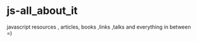 # js-all_about_it
javascript resources , articles, books ,links ,talks and everything in between =)
